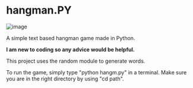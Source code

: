 # hangman.PY
![image](https://github.com/thoughttrash/hangman.PY/assets/88675136/350b838a-3c7b-4596-8351-0f9c0317d395)


A simple text based hangman game made in Python. 

**I am new to coding so any advice would be helpful.**

This project uses the random module to generate words.

To run the game, simply type "python hangm.py" in a terminal. 
Make sure you are in the right directory by using "cd path".
